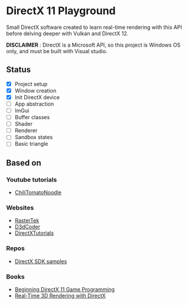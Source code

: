 # DirectX 11 Playground

Small DirectX software created to learn real-time rendering with this API before delving deeper with Vulkan and DirectX 12.

**DISCLAIMER** : DirectX is a Microsoft API, so this project is Windows OS only, and must be built with Visual studio.

## Status

- [x] Project setup
- [x] Window creation
- [x] Init DirectX device
- [ ] App abstraction
- [ ] ImGui
- [ ] Buffer classes
- [ ] Shader
- [ ] Renderer
- [ ] Sandbox states
- [ ] Basic triangle

## Based on

### Youtube tutorials

- [ChiliTomatoNoodle](https://www.youtube.com/channel/UCsyHonfwHi4fLb2lkq0DEAA)

### Websites

- [RasterTek](http://www.rastertek.com/tutdx11.html)
- [D3dCoder](http://www.d3dcoder.net/d3d11.htm)
- [DirectXTutorials](http://www.directxtutorial.com/LessonList.aspx?listid=11)

### Repos

- [DirectX SDK samples](https://github.com/walbourn/directx-sdk-samples/tree/master/Direct3D11Tutorials)

### Books

- [Beginning DirectX 11 Game Programming](https://www.oreilly.com/library/view/beginning-directx11-game/9781435458956/)
- [Real-Time 3D Rendering with DirectX](https://www.oreilly.com/library/view/real-time-3d-rendering/9780133570120/)
